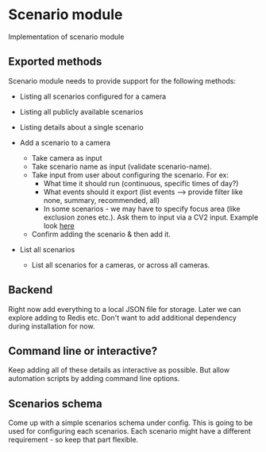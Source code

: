 # Scenario module

Implementation of scenario module

## Exported methods

Scenario module needs to provide support for the following methods:
- Listing all scenarios configured for a camera
- Listing all publicly available scenarios
- Listing details about a single scenario
- Add a scenario to a camera
    - Take camera as input
    - Take scenario name as input (validate scenario-name).
    - Take input from user about configuring the scenario. For ex:
        - What time it should run (continuous, specific times of day?)
        - What events should it export (list events --> provide filter like none, summary, recommended, all)
        - In some scenarios - we may have to specify focus area (like exclusion zones etc.). Ask them to input via a CV2 input. Example look [here](https://www.geeksforgeeks.org/displaying-the-coordinates-of-the-points-clicked-on-the-image-using-python-opencv/)
    - Confirm adding the scenario & then add it.

- List all scenarios
    - List all scenarios for a cameras, or across all cameras.

## Backend

Right now add everything to a local JSON file for storage. Later we can
explore adding to Redis etc. Don't want to add additional dependency during
installation for now.

## Command line or interactive?

Keep adding all of these details as interactive as possible. But allow
automation scripts by adding command line options.


## Scenarios schema

Come up with a simple scenarios schema under config. This is going to be used for configuring each scenarios. Each scenario might have a different requirement - so keep that part flexible.